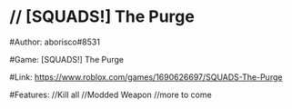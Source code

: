 # // [SQUADS!] The Purge


#Author: aborisco#8531

#Game: [SQUADS!] The Purge

#Link: https://www.roblox.com/games/1690626697/SQUADS-The-Purge

#Features: //Kill all //Modded Weapon //more to come
